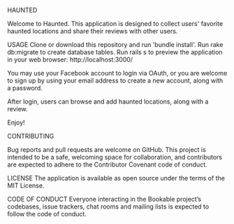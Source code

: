 HAUNTED

Welcome to Haunted. This application is designed to collect users' favorite haunted locations and share their reviews with other users. 

USAGE
Clone or download this repository and run 'bundle install'. 
Run rake db:migrate to create database tables.
Run rails s to preview the application in your web browser: http://localhost:3000/

You may use your Facebook account to login via OAuth, or you are welcome to sign up by using your email address to create a new account, along with a password.

After login, users can browse and add haunted locations, along with a review.

Enjoy!

CONTRIBUTING

Bug reports and pull requests are welcome on GitHub. This project is intended to be a safe, welcoming space for collaboration, and contributors are expected to adhere to the Contributor Covenant code of conduct.

LICENSE
The application is available as open source under the terms of the MIT License.

CODE OF CONDUCT
Everyone interacting in the Bookable project’s codebases, issue trackers, chat rooms and mailing lists is expected to follow the code of conduct.